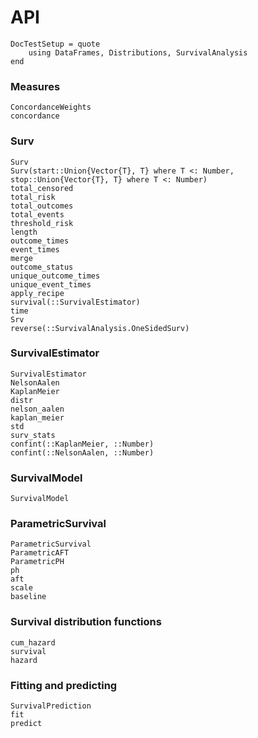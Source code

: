 # API

```@meta
DocTestSetup = quote
    using DataFrames, Distributions, SurvivalAnalysis
end
```

### Measures

```@docs
ConcordanceWeights
concordance
```

### Surv

```@docs
Surv
Surv(start::Union{Vector{T}, T} where T <: Number, stop::Union{Vector{T}, T} where T <: Number)
total_censored
total_risk
total_outcomes
total_events
threshold_risk
length
outcome_times
event_times
merge
outcome_status
unique_outcome_times
unique_event_times
apply_recipe
survival(::SurvivalEstimator)
time
Srv
reverse(::SurvivalAnalysis.OneSidedSurv)
```

### SurvivalEstimator

```@docs
SurvivalEstimator
NelsonAalen
KaplanMeier
distr
nelson_aalen
kaplan_meier
std
surv_stats
confint(::KaplanMeier, ::Number)
confint(::NelsonAalen, ::Number)
```

### SurvivalModel

```@docs
SurvivalModel
```

### ParametricSurvival

```@docs
ParametricSurvival
ParametricAFT
ParametricPH
ph
aft
scale
baseline
```

### Survival distribution functions

```@docs
cum_hazard
survival
hazard
```

### Fitting and predicting

```@docs
SurvivalPrediction
fit
predict
```

